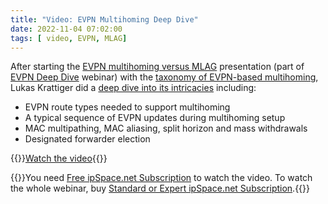 ```yaml
---
title: "Video: EVPN Multihoming Deep Dive"
date: 2022-11-04 07:02:00
tags: [ video, EVPN, MLAG]
---
```

After starting the [EVPN multihoming versus MLAG](https://my.ipspace.net/bin/list?id=EVPN#MH) presentation (part of [EVPN Deep Dive](https://www.ipspace.net/EVPN_Technical_Deep_Dive) webinar) with the [taxonomy of EVPN-based multihoming](https://blog.ipspace.net/2022/10/video-evpn-multihoming-overview.html), Lukas Krattiger did a [deep dive into its intricacies](https://my.ipspace.net/bin/get/EVPN/M2%20-%20EVPN%20Multihoming%20Deep%20Dive.mp4?doccode=EVPN) including:

* EVPN route types needed to support multihoming
* A typical sequence of EVPN updates during multihoming setup
* MAC multipathing, MAC aliasing, split horizon and mass withdrawals
* Designated forwarder election

{{<jump>}}[Watch the video](https://my.ipspace.net/bin/get/EVPN/M2%20-%20EVPN%20Multihoming%20Deep%20Dive.mp4?doccode=EVPN){{</jump>}}

{{<note info>}}You need [Free ipSpace.net Subscription](https://www.ipspace.net/Subscription/Free) to watch the video. To watch the whole webinar, buy [Standard or Expert ipSpace.net Subscription](https://www.ipspace.net/Subscription/).{{</note>}}
